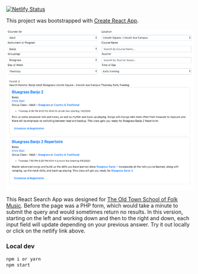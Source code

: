 [![Netlify Status](https://api.netlify.com/api/v1/badges/5dfd0f0a-ecc0-4420-bff6-23c5d8b4e0b5/deploy-status)](https://app.netlify.com/sites/classicmatsuo-react-search/deploys)

This project was bootstrapped with [Create React App](https://github.com/facebookincubator/create-react-app).

![reactsearch](https://raw.githubusercontent.com/classicmatsuo/ReactSearch/master/reactsearch.png)

This React Search App was designed for [The Old Town School of Folk Music](https://oldtownschool.org/search/). Before the page was a PHP form, which would take a minute to submit the query and would sometimes return no results. In this version, starting on the left and working down and then to the right and down, each input field will update depending on your previous answer. Try it out locally or click on the netlify link above.

### Local dev
```
npm i or yarn
npm start
```